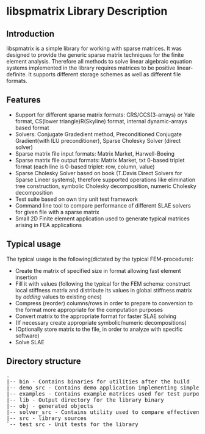 libspmatrix Library Description
===============================

Introduction
------------
libspmatrix is a simple library for working with sparse matrices. It was designed to provide the generic sparse matrix techniques for the finite element analysis.
Therefore all methods to solve linear algebraic equation systems implemented in the library requires matrices to be positive linear-definite. It supports different storage schemes as well as different file formats. 

Features
--------
 * Support for different sparse matrix formats: CRS/CCS(3-arrays) or Yale format, CS(lower triangle)R(Skyline) format, internal dynamic-arrays based format
 * Solvers: Conjugate Gradedient method, Preconditioned Conjugate Gradient(with ILU preconditioner), Sparse Cholesky Solver (direct solver)
 * Sparse matrix file input formats: Matrix Market, Harwell-Boeing
 * Sparse matrix file output formats: Matrix Market, txt 0-based triplet format (each line is 0-based triplet: row, column, value)
 * Sparse Cholesky Solver based on book (T.Davis Direct Solvers for Sparse Lineer systems), therefore supported operations like elimination tree construction, symbolic Cholesky decomposition, numeric Cholesky decomposition 
 * Test suite based on own tiny unit test framework
 * Command line tool to compare performance of different SLAE solvers for given file with a sparse matrix
 * Small 2D Finite element application used to generate typical matrices arising in FEA applications  
 
Typical usage
-------------
The typical usage is the following(dictated by the typical FEM-procedure):
 * Create the matrix of specified size in format allowing fast element insertion
 * Fill it with values (following the typical for the FEM schema: construct local stiffness matrix and distribute its values in global stiffness matrix by *adding* values to existing ones)
 * Compress (reorder) columns/rows in order to prepare to conversion to the format more appropriate for the computation purposes
 * Convert matrix to the appropriate format for faster SLAE solving
 * (If necessary create appropriate symbolic/numeric decompositions)
 * (Optionally store matrix to the file, in order to analyze with specific software)
 * Solve SLAE

Directory structure
-------------------
<pre>
.
|-- bin - Contains binaries for utilities after the build
|-- demo_src - Contains demo application implementing simple FEA task for 2D case
|-- examples - Contains example matrices used for test purposes. All matrices are taken from MatrixMarket
|-- lib - Output directory for the library binary
|-- obj - generated objects
|-- solver_src - Contains utility used to compare effectiveness of different SLAE solvers
|-- src - library sources
`-- test_src - Unit tests for the library
</pre>




